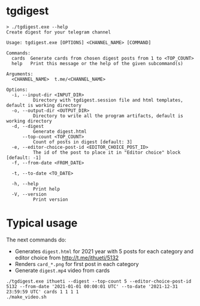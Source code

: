 # tgdigest

```text
> ./tgdigest.exe --help
Create digest for your telegram channel

Usage: tgdigest.exe [OPTIONS] <CHANNEL_NAME> [COMMAND]

Commands:
  cards  Generate cards from chosen digest posts from 1 to <TOP_COUNT>
  help   Print this message or the help of the given subcommand(s)

Arguments:
  <CHANNEL_NAME>  t.me/<CHANNEL_NAME>

Options:
  -i, --input-dir <INPUT_DIR>
          Directory with tgdigest.session file and html templates, default is working directory
  -o, --output-dir <OUTPUT_DIR>
          Directory to write all the program artifacts, default is working directory
  -d, --digest
          Generate digest.html
      --top-count <TOP_COUNT>
          Count of posts in digest [default: 3]
  -e, --editor-choice-post-id <EDITOR_CHOICE_POST_ID>
          The id of the post to place it in "Editor choice" block [default: -1]
  -f, --from-date <FROM_DATE>

  -t, --to-date <TO_DATE>

  -h, --help
          Print help
  -V, --version
          Print version
```

# Typical usage
The next commands do:
 - Generates `digest.html` for 2021 year with 5 posts for each category and editor choice from http://t.me/ithueti/5132
 - Renders `card_*.png` for first post in each category
 - Generate `digest.mp4` video from cards
```
./tgdigest.exe ithueti --digest --top-count 5 --editor-choice-post-id 5132 --from-date '2021-01-01 00:00:01 UTC' --to-date '2021-12-31 23:59:59 UTC' cards 1 1 1 1
./make_video.sh
```
